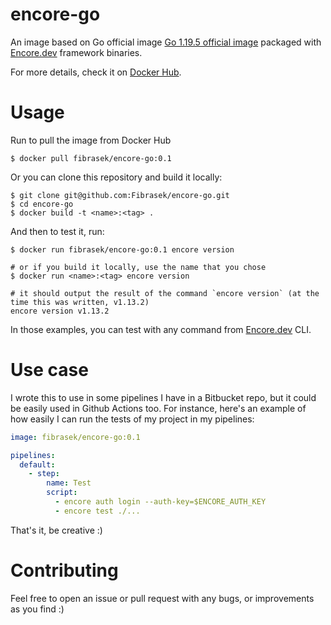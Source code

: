 # encore-go
An image based on Go official image [Go 1.19.5 official image](https://hub.docker.com/_/golang) packaged with [Encore.dev](https://encore.dev) framework binaries.

For more details, check it on [Docker Hub](https://hub.docker.com/repository/docker/fibrasek/encore-go).

# Usage
Run to pull the image from Docker Hub
```shell
$ docker pull fibrasek/encore-go:0.1
```

Or you can clone this repository and build it locally:
```shell
$ git clone git@github.com:Fibrasek/encore-go.git
$ cd encore-go
$ docker build -t <name>:<tag> .
```

And then to test it, run:
```
$ docker run fibrasek/encore-go:0.1 encore version

# or if you build it locally, use the name that you chose
$ docker run <name>:<tag> encore version

# it should output the result of the command `encore version` (at the time this was written, v1.13.2)
encore version v1.13.2
```

In those examples, you can test with any command from [Encore.dev](https://encore.dev) CLI.

# Use case
I wrote this to use in some pipelines I have in a Bitbucket repo, but it could be easily used in Github Actions too. For instance, here's an example of how easily I can run the tests of my project in my pipelines:
```yaml
image: fibrasek/encore-go:0.1

pipelines:
  default:
    - step:
        name: Test
        script:
          - encore auth login --auth-key=$ENCORE_AUTH_KEY
          - encore test ./...
```

That's it, be creative :)

# Contributing

Feel free to open an issue or pull request with any bugs, or improvements as you find :)
